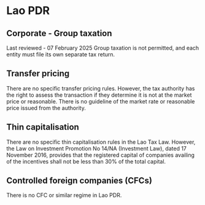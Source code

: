 # Lao PDR
## Corporate - Group taxation
Last reviewed - 07 February 2025
Group taxation is not permitted, and each entity must file its own separate tax return.
## Transfer pricing
There are no specific transfer pricing rules. However, the tax authority has the right to assess the transaction if they determine it is not at the market price or reasonable. There is no guideline of the market rate or reasonable price issued from the authority.
## Thin capitalisation
There are no specific thin capitalisation rules in the Lao Tax Law. However, the Law on Investment Promotion No 14/NA (Investment Law), dated 17 November 2016, provides that the registered capital of companies availing of the incentives shall not be less than 30% of the total capital.
## Controlled foreign companies (CFCs)
There is no CFC or similar regime in Lao PDR.
